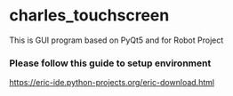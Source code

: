 # charles_touchscreen

This is GUI program based on PyQt5 and for Robot Project 

### Please follow this guide to setup environment 
https://eric-ide.python-projects.org/eric-download.html
